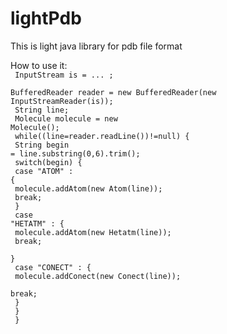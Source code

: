 # lightPdb
This is light java library for pdb file format

How to use it:<br><code lang="java">
    InputStream is = ... ;<br>
    BufferedReader reader = new BufferedReader(new InputStreamReader(is));<br>
    String line;<br>
    Molecule molecule = new Molecule();<br>
    while((line=reader.readLine())!=null) {<br>
      String begin = line.substring(0,6).trim();<br>
      switch(begin) {<br>
        case "ATOM" : {<br>
          molecule.addAtom(new Atom(line));<br>
          break;<br>
        }<br>
        case "HETATM" : {<br>
          molecule.addAtom(new Hetatm(line));<br>
          break;<br>
        }<br>
        case "CONECT" : {<br>
          molecule.addConect(new Conect(line));<br>
          break;<br>
        }<br>
      }<br>
    }<br>
</code>
